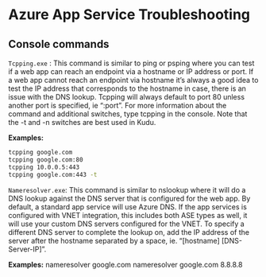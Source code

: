 # Azure App Service Troubleshooting

## Console commands

`Tcpping.exe` : This command is similar to ping or psping where you can test if a web app can reach an endpoint via a hostname or IP address or port. If a web app cannot reach an endpoint via hostname it’s always a good idea to test the IP address that corresponds to the hostname in case, there is an issue with the DNS lookup. Tcpping will always default to port 80 unless another port is specified, ie “<hostname or IP address>:port”. For more information about the command and additional switches, type tcpping in the console. Note that the -t and -n switches are best used in Kudu.

**Examples:**
```sh
tcpping google.com
tcpping google.com:80
tcpping 10.0.0.5:443
tcpping google.com:443 -t
```

`Nameresolver.exe`: This command is similar to nslookup where it will do a DNS lookup against the DNS server that is configured for the web app. By default, a standard app service will use Azure DNS. If the app services is configured with VNET integration, this includes both ASE types as well, it will use your custom DNS servers configured for the VNET. To specify a different DNS server to complete the lookup on, add the IP address of the server after the hostname separated by a space, ie. “[hostname] [DNS-Server-IP]”.

**Examples:**
nameresolver google.com
nameresolver google.com 8.8.8.8

